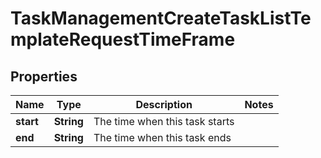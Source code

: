 

# TaskManagementCreateTaskListTemplateRequestTimeFrame


## Properties

| Name | Type | Description | Notes |
|------------ | ------------- | ------------- | -------------|
|**start** | **String** | The time when this task starts |  |
|**end** | **String** | The time when this task ends |  |



